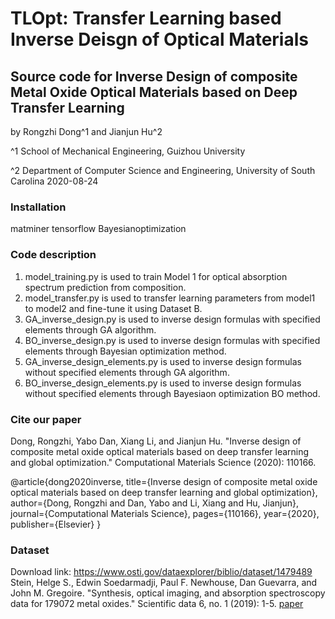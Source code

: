 # TLOpt:  Transfer Learning based Inverse Deisgn of Optical Materials 

## Source code for Inverse Design of composite Metal Oxide Optical Materials based on Deep Transfer Learning

by Rongzhi Dong^1 and Jianjun Hu^2

^1 School of Mechanical Engineering, Guizhou University

^2 Department of Computer Science and Engineering, University of South Carolina
2020-08-24

### Installation

matminer
tensorflow
Bayesianoptimization

### Code description

1. model_training.py is used to train Model 1 for optical absorption spectrum prediction from composition.
2. model_transfer.py is used to transfer learning parameters from model1 to model2 and fine-tune it using Dataset B.
3. GA_inverse_design.py is used to inverse design formulas with specified elements through GA algorithm. 
4. BO_inverse_design.py is used to inverse design formulas with specified elements through Bayesian optimization method.
5. GA_inverse_design_elements.py is used to inverse design formulas without specified elements through GA algorithm.
6. BO_inverse_design_elements.py is used to inverse design formulas without specified elements through Bayesiaon optimization BO method.

### Cite our paper

Dong, Rongzhi, Yabo Dan, Xiang Li, and Jianjun Hu. "Inverse design of composite metal oxide optical materials based on deep transfer learning and global optimization." Computational Materials Science (2020): 110166.

@article{dong2020inverse,
  title={Inverse design of composite metal oxide optical materials based on deep transfer learning and global optimization},
  author={Dong, Rongzhi and Dan, Yabo and Li, Xiang and Hu, Jianjun},
  journal={Computational Materials Science},
  pages={110166},
  year={2020},
  publisher={Elsevier}
}


### Dataset

Download link: https://www.osti.gov/dataexplorer/biblio/dataset/1479489
Stein, Helge S., Edwin Soedarmadji, Paul F. Newhouse, Dan Guevarra, and John M. Gregoire. "Synthesis, optical imaging, and absorption 
spectroscopy data for 179072 metal oxides." Scientific data 6, no. 1 (2019): 1-5. [paper](https://www.nature.com/articles/s41597-019-0019-4)
